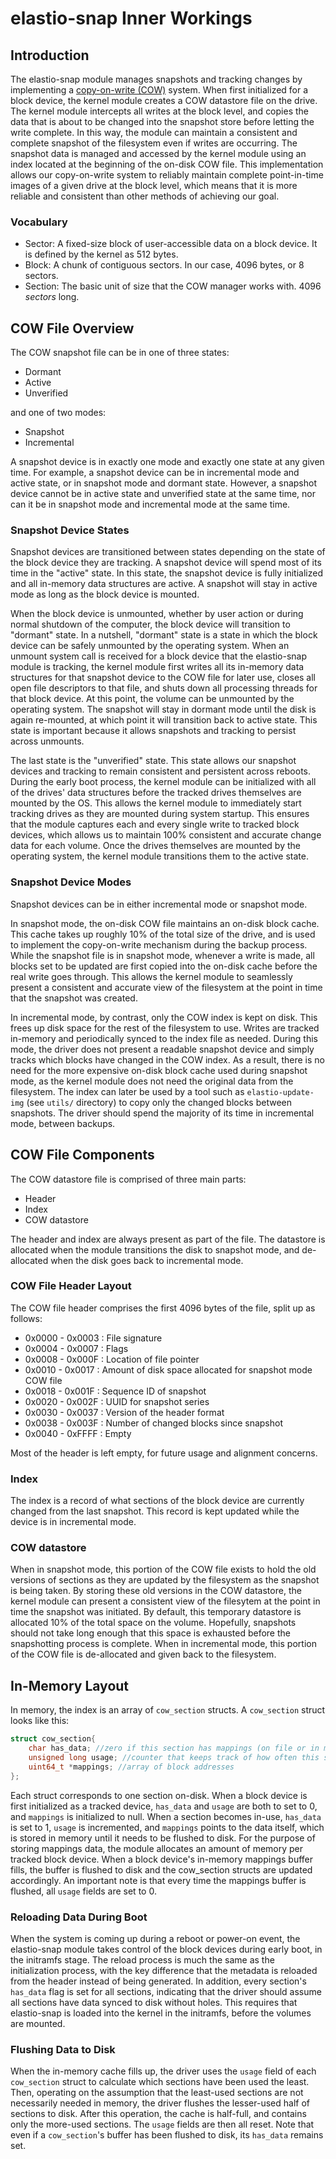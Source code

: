 # elastio-snap Inner Workings

## Introduction

The elastio-snap module manages snapshots and tracking changes by implementing a [copy-on-write (COW)](http://en.wikipedia.org/wiki/Copy-on-write) system. When first initialized for a block device, the kernel module creates a COW datastore file on the drive. The kernel module intercepts all writes at the block level, and copies the data that is about to be changed into the snapshot store before letting the write complete. In this way, the module can maintain a consistent and complete snapshot of the filesystem even if writes are occurring. The snapshot data is managed and accessed by the kernel module using an index located at the beginning of the on-disk COW file. This implementation allows our copy-on-write system to reliably maintain complete point-in-time images of a given drive at the block level, which means that it is more reliable and consistent than other methods of achieving our goal. 


### Vocabulary
* Sector: A fixed-size block of user-accessible data on a block device. It is defined by the kernel as 512 bytes.
* Block: A chunk of contiguous sectors. In our case, 4096 bytes, or 8 sectors.
* Section: The basic unit of size that the COW manager works with. 4096 _sectors_ long.

## COW File Overview
The COW snapshot file can be in one of three states:
* Dormant
* Active
* Unverified

and one of two modes:
* Snapshot
* Incremental

A snapshot device is in exactly one mode and exactly one state at any given time. For example, a snapshot device can be in incremental mode and active state, or in snapshot mode and dormant state. However, a snapshot device cannot be in active state and unverified state at the same time, nor can it be in snapshot mode and incremental mode at the same time.

### Snapshot Device States
Snapshot devices are transitioned between states depending on the state of the block device they are tracking. A snapshot device will spend most of its time in the "active" state. In this state, the snapshot device is fully initialized and all in-memory data structures are active. A snapshot will stay in active mode as long as the block device is mounted. 

When the block device is unmounted, whether by user action or during normal shutdown of the computer, the block device will transition to "dormant" state. In a nutshell, "dormant" state is a state in which the block device can be safely unmounted by the operating system. When an unmount system call is received for a block device that the elastio-snap module is tracking, the kernel module first writes all its in-memory data structures for that snapshot device to the COW file for later use, closes all open file descriptors to that file, and shuts down all processing threads for that block device. At this point, the volume can be unmounted by the operating system. The snapshot will stay in dormant mode until the disk is again re-mounted, at which point it will transition back to active state. This state is important because it allows snapshots and tracking to persist across unmounts. 

The last state is the "unverified" state. This state allows our snapshot devices and tracking to remain consistent and persistent across reboots. During the early boot process, the kernel module can be initialized with all of the drives' data structures before the tracked drives themselves are mounted by the OS. This allows the kernel module to immediately start tracking drives as they are mounted during system startup. This ensures that the module captures each and every single write to tracked block devices, which allows us to maintain 100% consistent and accurate change data for each volume. Once the drives themselves are mounted by the operating system, the kernel module transitions them to the active state.

### Snapshot Device Modes
Snapshot devices can be in either incremental mode or snapshot mode. 

In snapshot mode, the on-disk COW file maintains an on-disk block cache. This cache takes up roughly 10% of the total size of the drive, and is used to implement the copy-on-write mechanism during the backup process. While the snapshot file is in snapshot mode, whenever a write is made, all blocks set to be updated are first copied into the on-disk cache before the real write goes through. This allows the kernel module to seamlessly present a consistent and accurate view of the filesystem at the point in time that the snapshot was created. 

In incremental mode, by contrast, only the COW index is kept on disk.  This frees up disk space for the rest of the filesystem to use. Writes are tracked in-memory and periodically synced to the index file as needed. During this mode, the driver does not present a readable snapshot device and simply tracks which blocks have changed in the COW index. As a result, there is no need for the more expensive on-disk block cache used during snapshot mode, as the kernel module does not need the original data from the filesystem. The index can later be used by a tool such as `elastio-update-img` (see `utils/` directory) to copy only the changed blocks between snapshots. The driver should spend the majority of its time in incremental mode, between backups.

## COW File Components
The COW datastore file is comprised of three main parts:
* Header
* Index
* COW datastore

The header and index are always present as part of the file. The datastore is allocated when the module transitions the disk to snapshot mode, and de-allocated when the disk goes back to incremental mode. 
###  COW File Header Layout

The COW file header comprises the first 4096 bytes of the file, split up as follows:

* 0x0000 - 0x0003 : File signature
* 0x0004 - 0x0007 : Flags
* 0x0008 - 0x000F : Location of file pointer
* 0x0010 - 0x0017 : Amount of disk space allocated for snapshot mode COW file
* 0x0018 - 0x001F : Sequence ID of snapshot
* 0x0020 - 0x002F : UUID for snapshot series
* 0x0030 - 0x0037 : Version of the header format
* 0x0038 - 0x003F : Number of changed blocks since snapshot
* 0x0040 - 0xFFFF : Empty

Most of the header is left empty, for future usage and alignment concerns.

### Index

The index is a record of what sections of the block device are currently changed from the last snapshot. This record is kept updated while the device is in incremental mode. 

### COW datastore
When in snapshot mode, this portion of the COW file exists to hold the old versions of sections as they are updated by the filesystem as the snapshot is being taken. By storing these old versions in the COW datastore, the kernel module can present a consistent view of the filesytem at the point in time the snapshot was initiated. By default, this temporary datastore is allocated 10% of the total space on the volume. Hopefully, snapshots should not take long enough that this space is exhausted before the snapshotting process is complete. When in incremental mode, this portion of the COW file is de-allocated and given back to the filesystem.

## In-Memory Layout

In memory, the index is an array of `cow_section` structs. A `cow_section` struct looks like this:
```c
struct cow_section{
    char has_data; //zero if this section has mappings (on file or in memory)
    unsigned long usage; //counter that keeps track of how often this section is used
    uint64_t *mappings; //array of block addresses
};
```

Each struct corresponds to one section on-disk. When a block device is first initialized as a tracked device, `has_data` and `usage` are both to set to 0, and `mappings` is initialized to null. When a section becomes in-use, `has_data` is set to 1, `usage` is incremented, and `mappings` points to the data itself, which is stored in memory until it needs to be flushed to disk. For the purpose of storing mappings data, the module allocates an amount of memory per tracked block device. When a block device's in-memory mappings buffer fills, the buffer is flushed to disk and the cow_section structs are updated accordingly. An important note is that every time the mappings buffer is flushed, all `usage` fields are set to 0. 

### Reloading Data During Boot

When the system is coming up during a reboot or power-on event, the elastio-snap module takes control of the block devices during early boot, in the initramfs stage. The reload process is much the same as the initialization process, with the key difference that the metadata is reloaded from the header instead of being generated. In addition, every section's `has_data` flag is set for all sections, indicating that the driver should assume all sections have data synced to disk without holes. This requires that elastio-snap is loaded into the kernel in the initramfs, before the volumes are mounted.

### Flushing Data to Disk

When the in-memory cache fills up, the driver uses the `usage` field of each `cow_section` struct to calculate which sections have been used the least. Then, operating on the assumption that the least-used sections are not necessarily needed in memory, the driver flushes the lesser-used half of sections to disk. After this operation, the cache is half-full, and contains only the more-used sections. The `usage` fields are then all reset. Note that even if a `cow_section`'s buffer has been flushed to disk, its `has_data` remains set. 
